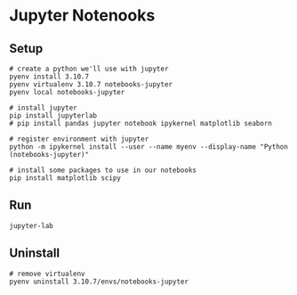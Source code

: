 # Jupyter Notenooks


## Setup

    # create a python we'll use with jupyter
    pyenv install 3.10.7
    pyenv virtualenv 3.10.7 notebooks-jupyter
    pyenv local notebooks-jupyter

    # install jupyter
    pip install jupyterlab
    # pip install pandas jupyter notebook ipykernel matplotlib seaborn

    # register environment with jupyter
    python -m ipykernel install --user --name myenv --display-name "Python (notebooks-jupyter)"

    # install some packages to use in our notebooks
    pip install matplotlib scipy


## Run

    jupyter-lab


## Uninstall

    # remove virtualenv
    pyenv uninstall 3.10.7/envs/notebooks-jupyter
